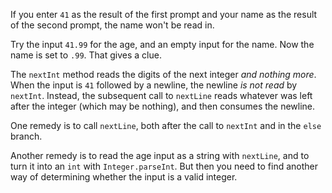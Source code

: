 If you enter `41` as the result of the first prompt and your name as the result of the second prompt, the name won't be read in. 

Try the input `41.99` for the age, and an empty input for the name. Now the name is set to `.99`. That gives a clue. 

The `nextInt` method reads the digits of the next integer *and nothing more*. When the input is `41` followed by a newline, the newline *is not read* by `nextInt`. Instead, the subsequent call to `nextLine` reads whatever was left after the integer (which may be nothing), and then consumes the newline.

One remedy is to call `nextLine`, both after the call to `nextInt` and in the `else` branch. 

Another remedy is to read the age input as a string with `nextLine`, and to turn it into an `int` with `Integer.parseInt`. But then you need to find another way of determining whether the input is a valid integer. 